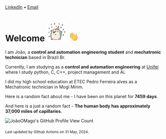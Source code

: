 [LinkedIn](https://www.linkedin.com/in/joão-pedro-gozzoli-b95641301/) &bull;
[Email](joaopedrogozzoli@gmail.com)

# Welcome <img src="happy.gif" height="64px" /> <img src="wave.gif" height="32px" />

I am João, a  **control and automation engineering student** and **mechatronic technician** based in Brazil Br.

Currently, I am studying as a **control and automation engineering** at [Unifei](https://unifei.edu.br) where I study python, C, C++, project management and Ai.

I did my high school education at ETEC Pedro Ferreira alves as a Mechatronic technician in Mogi Mirim.

Here is a random fact about me - I have been on this planet for **7459 days**.

And here is a just a random fact -  **The human body has approximately 37,000 miles of capillaries**.

![JoãoOMago's GitHub Profile View Count](https://komarev.com/ghpvc/?username=JoaoOMago)

<sub>Last updated by Github Actions on 31 May, 2024.</sub>
